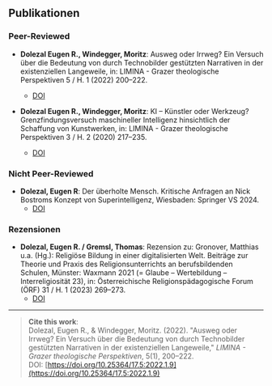 ## Publikationen

### Peer-Reviewed

- **Dolezal Eugen R., Windegger, Moritz**: Ausweg oder Irrweg? Ein Versuch über die Bedeutung von durch Technobilder gestützten Narrativen in der existenziellen Langeweile, in: LIMINA - Grazer theologische Perspektiven 5 / H. 1 (2022) 200–222.  
  - [DOI](https://doi.org/10.25364/17.5:2022.1.9)

- **Dolezal Eugen R., Windegger, Moritz**: KI – Künstler oder Werkzeug? Grenzfindungsversuch maschineller Intelligenz hinsichtlich der Schaffung von Kunstwerken, in: LIMINA - Grazer theologische Perspektiven 3 / H. 2 (2020) 217–235.  
  - [DOI](https://doi.org/10.25364/17.3:2020.2.11)

### Nicht Peer-Reviewed

- **Dolezal, Eugen R**: Der überholte Mensch. Kritische Anfragen an Nick Bostroms Konzept von Superintelligenz, Wiesbaden: Springer VS 2024.  
  - [DOI](https://doi.org/10.25364/17.3:2020.2.11)

### Rezensionen

- **Dolezal, Eugen R. / Gremsl, Thomas**: Rezension zu: Gronover, Matthias u.a. (Hg.): Religiöse Bildung in einer digitalisierten Welt. Beiträge zur Theorie und Praxis des Religionsunterrichts an berufsbildenden Schulen, Münster: Waxmann 2021 (= Glaube – Wertebildung – Interreligiosität 23), in: Österreichische Religionspädagogische Forum (ÖRF) 31 / H. 1 (2023) 269–273.  
  - [DOI](https://doi.org/10.25364/17.3:2020.2.11)

---

> **Cite this work**:  
> Dolezal, Eugen R., & Windegger, Moritz. (2022). "Ausweg oder Irrweg? Ein Versuch über die Bedeutung von durch Technobilder gestützten Narrativen in der existenziellen Langeweile," *LIMINA - Grazer theologische Perspektiven*, 5(1), 200–222.  
> DOI: [https://doi.org/10.25364/17.5:2022.1.9](https://doi.org/10.25364/17.5:2022.1.9)
